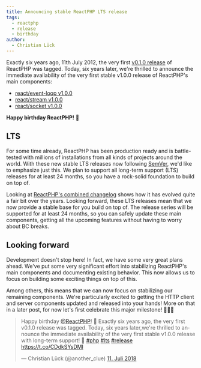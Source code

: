 ```yaml
---
title: Announcing stable ReactPHP LTS release
tags:
  - reactphp
  - release
  - birthday
author:
  - Christian Lück
---
```


Exactly six years ago, 11th July 2012, the very first [v0.1.0 release](https://reactphp.org/changelog.html#eventloop-010-2012-07-11) of ReactPHP was tagged. Today, six years later, we're thrilled to announce the immediate availability of the very first stable v1.0.0 release of ReactPHP's main components:

* [react/event-loop v1.0.0](https://reactphp.org/changelog.html#eventloop-100-2018-07-11)
* [react/stream v1.0.0](https://reactphp.org/changelog.html#stream-100-2018-07-11)
* [react/socket v1.0.0](https://reactphp.org/changelog.html#socket-100-2018-07-11)

**Happy birthday ReactPHP!** 🎉

## LTS

For some time already, ReactPHP has been production ready and is battle-tested with millions of installations from all kinds of projects around the world. With these new stable LTS releases now following [SemVer](https://semver.org/), we'd like to emphasize just this. We plan to support all long-term support (LTS) releases for at least 24 months, so you have a rock-solid foundation to build on top of.

Looking at [ReactPHP's combined changelog](https://reactphp.org/changelog.html) shows how it has evolved quite a fair bit over the years. Looking forward, these LTS releases mean that we now provide a stable base for you build on top of. The release series will be supported for at least 24 months, so you can safely update these main components, getting all the upcoming features without having to worry about BC breaks.

## Looking forward

Development doesn't stop here! In fact, we have some very great plans ahead. We've put some very significant effort into stabilizing ReactPHP's main components and documenting existing behavior. This now allows us to focus on building some exciting things on top of this.

Among others, this means that we can now focus on stabilizing our remaining components. We're particularly excited to getting the HTTP client and server components updated and released into your hands! More on that in a later post, for now let's first celebrate this major milestone! 🎉🎉🎉

<blockquote class="twitter-tweet" data-lang="de"><p lang="en" dir="ltr">Happy birthday <a href="https://twitter.com/reactphp?ref_src=twsrc%5Etfw">@ReactPHP</a>! 🎉 Exactly six years ago, the very first v0.1.0 release was tagged. Today, six years later,we&#39;re thrilled to announce the immediate availability of the very first stable v1.0.0 release with long-term support! 🎉 <a href="https://twitter.com/hashtag/php?src=hash&amp;ref_src=twsrc%5Etfw">#php</a> <a href="https://twitter.com/hashtag/lts?src=hash&amp;ref_src=twsrc%5Etfw">#lts</a> <a href="https://twitter.com/hashtag/release?src=hash&amp;ref_src=twsrc%5Etfw">#release</a> <a href="https://t.co/CDdkSYsDMl">https://t.co/CDdkSYsDMl</a></p>&mdash; Christian Lück (@another_clue) <a href="https://twitter.com/another_clue/status/1017066639945359360?ref_src=twsrc%5Etfw">11. Juli 2018</a></blockquote>
